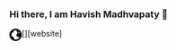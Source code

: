 ### Hi there, I am Havish Madhvapaty 👋

[<img align="left" alt="Sabesan" width="22px" src="https://raw.githubusercontent.com/iconic/open-iconic/master/svg/globe.svg" />][website]











<!--
**havishmad/havishmad** is a ✨ _special_ ✨ repository because its `README.md` (this file) appears on your GitHub profile.

Here are some ideas to get you started:

- 🔭 I’m currently working on ...
- 🌱 I’m currently learning ...
- 👯 I’m looking to collaborate on ...
- 🤔 I’m looking for help with ...
- 💬 Ask me about ...
- 📫 How to reach me: ...
- 😄 Pronouns: ...
- ⚡ Fun fact: ...
-->

